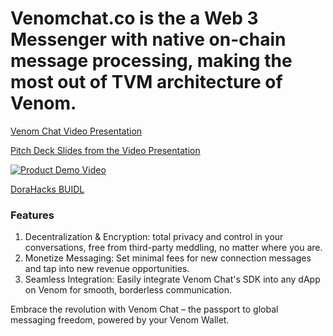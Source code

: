 # Venomchat.co is the a Web 3 Messenger with native on-chain message processing, making the most out of TVM architecture of Venom. 

[Venom Chat Video Presentation](https://www.youtube.com/watch?v=gh99-yFUxeo&feature=youtu.be)

[Pitch Deck Slides from the Video Presentation](https://docs.google.com/presentation/d/1pYn7STvRaf4iE6LoZnB3aAN5BOiUSl1OVlKbij-L-k4/edit?usp=sharing)

[![Product Demo Video](https://github.com/venom-chat-hackaton/web3-chat/assets/74674630/5b2028c6-8e15-438a-95df-385c9a9f48c9)](https://youtu.be/6tkwZ8SCLpA "Product Demo Video")

[DoraHacks BUIDL](https://dorahacks.io/buidl/5564)


### Features

   1. Decentralization & Encryption: total privacy and control in your conversations, free from third-party meddling, no matter where you are.
   2. Monetize Messaging: Set minimal fees for new connection messages and tap into new revenue opportunities.
   3. Seamless Integration: Easily integrate Venom Chat's SDK into any dApp on Venom for smooth, borderless communication.

Embrace the revolution with Venom Chat – the passport to global messaging freedom, powered by your Venom Wallet.
